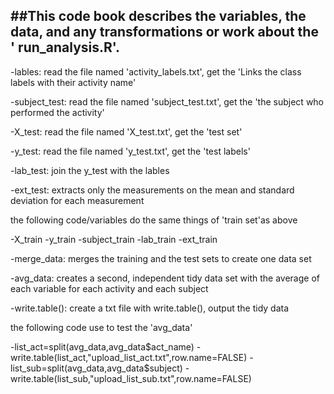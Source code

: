 ##This code book describes the variables, the data, and any transformations or work about the ' run_analysis.R'.
-----------------------------------------------------------------------------------------------------------------

-lables: read the file named 'activity_labels.txt', get the 'Links the class labels with their activity name'

-subject_test: read the file named 'subject_test.txt', get the 'the subject who performed the activity'

-X_test: read the file named 'X_test.txt', get the 'test set'

-y_test: read the file named 'y_test.txt', get the 'test labels'

-lab_test: join the y_test with the lables

-ext_test: extracts only the measurements on the mean and standard deviation for each measurement

the following code/variables do the same things of 'train set'as above

-X_train
-y_train
-subject_train
-lab_train
-ext_train

-merge_data: merges the training and the test sets to create one data set

-avg_data: creates a second, independent tidy data set with the average of each variable for each activity and each subject

-write.table(): create a txt file with write.table(), output the tidy data

the following code use to test the 'avg_data'

-list_act=split(avg_data,avg_data$act_name)
-write.table(list_act,"upload_list_act.txt",row.name=FALSE)
-list_sub=split(avg_data,avg_data$subject)
-write.table(list_sub,"upload_list_sub.txt",row.name=FALSE)

